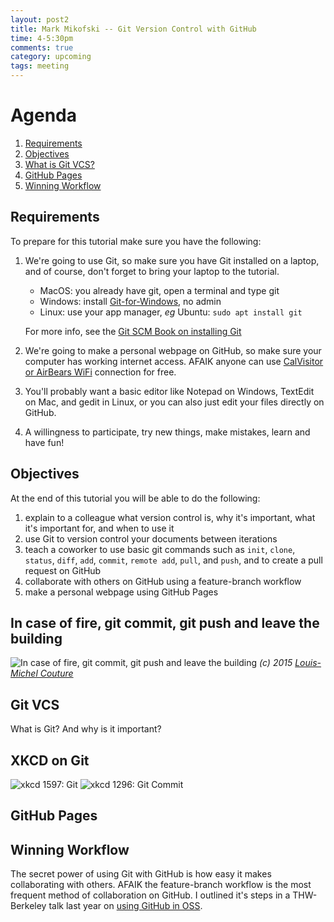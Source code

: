 ```yaml
---
layout: post2
title: Mark Mikofski -- Git Version Control with GitHub
time: 4-5:30pm
comments: true
category: upcoming
tags: meeting
---
```


# Agenda
1. [Requirements](#requirements)
2. [Objectives](#objectives)
2. [What is Git VCS?](#git-vcs)
3. [GitHub Pages](#github-pages)
4. [Winning Workflow](#winning-workflow)

## Requirements
To prepare for this tutorial make sure you have the following:

1. We're going to use Git, so make sure you have Git installed on a laptop,
and of course, don't forget to bring your laptop to the tutorial.

    - MacOS: you already have git, open a terminal and type git
    - Windows: install [Git-for-Windows](https://gitforwindows.org/), no admin
    - Linux: use your app manager, *eg* Ubuntu: `sudo apt install git`

   For more info, see the [Git SCM Book on installing Git](https://git-scm.com/book/en/v2/Getting-Started-Installing-Git)

2. We're going to make a personal webpage on GitHub, so make sure your computer
has working internet access. AFAIK anyone can use
[CalVisitor or AirBears WiFi](https://studenttech.berkeley.edu/get-online)
connection for free.
3. You'll probably want a basic editor like Notepad on Windows, TextEdit on Mac,
and gedit in Linux, or you can also just edit your files directly on GitHub. 
4. A willingness to participate, try new things, make mistakes, learn and have fun!

## Objectives
At the end of this tutorial you will be able to do the following:

1. explain to a colleague what version control is, why it's important, what it's
important for, and when to use it
2. use Git to version control your documents between iterations
3. teach a coworker to use basic git commands such as `init`, `clone`, `status`,
`diff`, `add`, `commit`, `remote add`, `pull`, and `push`, and to create a pull
request on GitHub
4. collaborate with others on GitHub using a feature-branch workflow
5. make a personal webpage using GitHub Pages

## In case of fire, git commit, git push and leave the building
![In case of fire, git commit, git push and leave the building](https://github.com/louim/in-case-of-fire/blob/master/in_case_of_fire.png)
*(c) 2015 [Louis-Michel Couture](https://twitter.com/louim)*

## Git VCS
What is Git? And why is it important?

## XKCD on Git
![xkcd 1597: Git](https://imgs.xkcd.com/comics/git.png)
![xkcd 1296: Git Commit](https://imgs.xkcd.com/comics/git_commit.png)

## GitHub Pages


## Winning Workflow
The secret power of using Git with GitHub is how easy it makes collaborating
with others. AFAIK the feature-branch workflow is the most frequent method of
collaboration on GitHub. I outlined it's steps in a THW-Berkeley talk last year
on [using GitHub in OSS](https://bids.github.io/dats/posts/2017-10-04-github-oss-f17.html).
